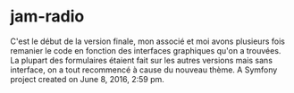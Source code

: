 jam-radio
=========

C'est le début de la version finale, mon associé et moi avons plusieurs fois remanier le code en fonction des interfaces graphiques qu'on a trouvées.  La plupart des formulaires étaient fait sur les autres versions mais sans interface, on a tout recommencé à cause du nouveau thème.
A Symfony project created on June 8, 2016, 2:59 pm.
